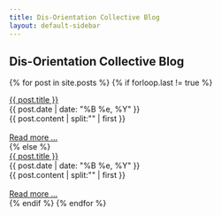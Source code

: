 ```yaml
---
title: Dis-Orientation Collective Blog
layout: default-sidebar
---
```


## Dis-Orientation Collective Blog

{% for post in site.posts %}
{% if forloop.last != true %}
<div class="post">
<div class="preview-title">
<span class="post-title"><a href="{{ post.url }}">{{ post.title }}</a></span>
<br/>
<div class="date">{{ post.date | date: "%B %e, %Y" }}</div>
</div>
<div class="post-excerpt">
{{ post.content | split:"<!-- more -->" | first }}<br /><br />
<a href="{{ post.url }}">Read more ... </a><br />
</div>
</div>
{% else %}
<div class="post-last">
<div class="preview-title">
<span class="post-title"><a href="{{ post.url }}">{{ post.title }}</a></span>
<br/>
<div class="date">{{ post.date | date: "%B %e, %Y" }}</div>
</div>
<div class="post-excerpt">
{{ post.content | split:"<!-- more -->" | first }}<br /><br />
<a href="{{ post.url }}">Read more ... </a><br />
</div>
</div>
{% endif %}
{% endfor %}